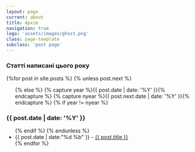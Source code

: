 ```yaml
---
layout: page
current: about
title: Архів
navigation: true
logo: 'assets/images/ghost.png'
class: page-template
subclass: 'post page'
---
```


<section>
  <h3>Статті написані цього року</h3>
  {%for post in site.posts %}
    {% unless post.next %}
      <ul>
    {% else %}
      {% capture year %}{{ post.date | date: '%Y' }}{% endcapture %}
      {% capture nyear %}{{ post.next.date | date: '%Y' }}{% endcapture %}
      {% if year != nyear %}
        </ul>
        <h3>{{ post.date | date: '%Y' }}</h3>
        <ul>
      {% endif %}
    {% endunless %}
      <li><time>{{ post.date | date:"%d %b" }} - </time><a href="{{ post.url }}">{{ post.title }}</a></li>
  {% endfor %}
  </ul>
</section>


